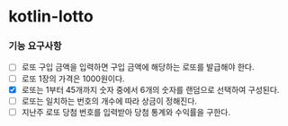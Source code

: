 # kotlin-lotto

### 기능 요구사항

- [ ] 로또 구입 금액을 입력하면 구입 금액에 해당하는 로또를 발급해야 한다.
- [ ] 로또 1장의 가격은 1000원이다.
- [x] 로또는 1부터 45개까지 숫자 중에서 6개의 숫자를 랜덤으로 선택하여 구성된다.
- [ ] 로또는 일치하는 번호의 개수에 따라 상금이 정해진다.
- [ ] 지난주 로또 당첨 번호를 입력받아 당첨 통계와 수익률을 구한다.